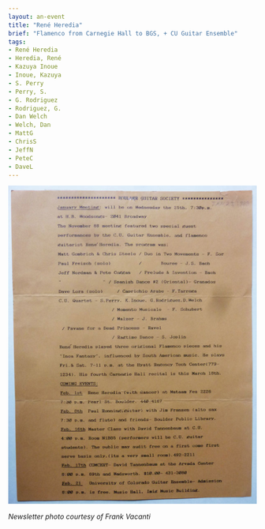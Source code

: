 ```yaml
---
layout: an-event
title: "René Heredia"
brief: "Flamenco from Carnegie Hall to BGS, + CU Guitar Ensemble"
tags:
- René Heredia
- Heredia, René
- Kazuya Inoue
- Inoue, Kazuya
- S. Perry
- Perry, S.
- G. Rodriguez
- Rodriguez, G.
- Dan Welch
- Welch, Dan
- MattG
- ChrisS
- JeffN
- PeteC
- DaveL
---
```

![Nov1988](/pics/19881130-Meeting.jpg)

_Newsletter photo courtesy of Frank Vacanti_

